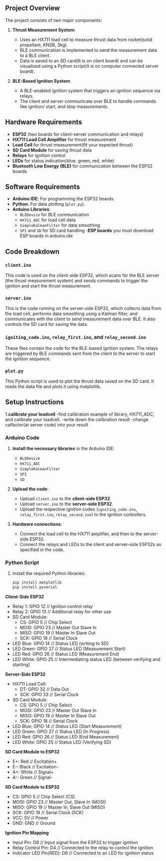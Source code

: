 
## Project Overview

The project consists of two major components:

1. **Thrust Measurement System**:
   - Uses an HX711 load cell to measure thrust data from rocket(solid propellant, KNSB, 3kg).
   - BLE communication is implemented to send the measurement data to a BLE client.
   - Data is saved to an SD card(It is on client board) and can be visualized using a Python script(It is on computer connected server board).

2. **BLE-Based Ignition System**:
   - A BLE-enabled ignition system that triggers an ignition sequence via relays.
   - The client and server communicate over BLE to handle commands like ignition/ start, and stop measurements.

## Hardware Requirements

- **ESP32** (two boards for client-server communication and relays)
- **HX711 Load Cell Amplifier** for thrust measurement
- **Load Cell** for thrust measurement(fit your expected thrust)
- **SD Card Module** for saving thrust data
- **Relays** for ignition control
- **LEDs** for status indication(blue, green, red, white)
- **Bluetooth Low Energy (BLE)** for communication between the ESP32 boards

## Software Requirements

- **Arduino IDE**: For programming the ESP32 boards.
- **Python**: For data plotting (`plot.py`).
- **Arduino Libraries**:
  - `BLEDevice` for BLE communication
  - `HX711_ADC` for load cell data
  - `SimpleKalmanFilter` for data smoothing
  - `SPI` and `SD` for SD card handling
-**ESP boards** you must download ESP boards in arduino.ide

## Code Breakdown

### `client.ino`
This code is used on the client-side ESP32, which scans for the BLE server (the thrust measurement system) and sends commands to trigger the ignition and start the thrust measurement.

### `server.ino`
This is the code running on the server-side ESP32, which collects data from the load cell, performs data smoothing using a Kalman filter, and communicates with the client to send measurement data over BLE. It also controls the SD card for saving the data.

### `igniting_code.ino`, `relay_first.ino`, and `relay_second.ino`
These files contain the code for the BLE-based ignition system. The relays are triggered by BLE commands sent from the client to the server to start the ignition sequence.

### `plot.py`
This Python script is used to plot the thrust data saved on the SD card. It reads the data file and plots it using matplotlib.

## Setup Instructions
1.**calibrate your loadcell**
   -find calibratoin example of library, HX711_ADC, and calibrate your loadcell.
   -write down the calibration result
   -change calfactor(at server code) into your result
### Arduino Code
1. **Install the necessary libraries** in the Arduino IDE:
   - `BLEDevice`
   - `HX711_ADC`
   - `SimpleKalmanFilter`
   - `SPI`
   - `SD`

2. **Upload the code**:
   - Upload `client.ino` to the **client-side ESP32**.
   - Upload `server.ino` to the **server-side ESP32**.
   - Upload the respective ignition codes (`igniting_code.ino`, `relay_first.ino`, `relay_second.ino`) to the ignition controllers.

3. **Hardware connections**:
   - Connect the load cell to the HX711 amplifier, and then to the server-side ESP32.
   - Connect the relays and LEDs to the client and server-side ESP32s as specified in the code.

### Python Script
1. Install the required Python libraries:
   ```bash
   pip install matplotlib
   pip install pyserial
**Client-Side ESP32**
- Relay 1:        GPIO 12  // Ignition control relay
- Relay 2:        GPIO 13  // Additional relay for other use
- SD Card Module:
   - CS:          GPIO 5   // Chip Select
   - MOSI:        GPIO 23  // Master Out Slave In
   - MISO:        GPIO 19  // Master In Slave Out
   - SCK:         GPIO 18  // Serial Clock
- LED Blue:       GPIO 14  // Status LED (writing to SD)
- LED Green:      GPIO 27  // Status LED (Measurement Start)
- LED Red:        GPIO 26  // Status LED (Measurement End)
- LED White:      GPIO 25  // Intermediating status LED (between verifying and starting)

**Server-Side ESP32**
- HX711 Load Cell:
   - DT:          GPIO 32  // Data Out
   - SCK:         GPIO 33  // Serial Clock
- SD Card Module:
   - CS:          GPIO 5   // Chip Select
   - MOSI:        GPIO 23  // Master Out Slave In
   - MISO:        GPIO 19  // Master In Slave Out
   - SCK:         GPIO 18  // Serial Clock
- LED Blue:       GPIO 14  // Status LED (Start Measurement)
- LED Green:      GPIO 27  // Status LED (In Progress)
- LED Red:        GPIO 26  // Status LED (End Measurement)
- LED White:      GPIO 25  // Status LED (Verifying SD)

**SD Card Module to ESP32**
- E+:   Red      // Excitation+
- E-:   Black    // Excitation-
- A+:   White    // Signal+
- A-:   Green    // Signal-


**SD Card Module to ESP32**
- CS:      GPIO 5    // Chip Select (CS)
- MOSI:    GPIO 23   // Master Out, Slave In (MOSI)
- MISO:    GPIO 19   // Master In, Slave Out (MISO)
- SCK:     GPIO 18   // Serial Clock (SCK)
- VCC:     5V        // Power
- GND:     GND       // Ground


**Ignition Pin Mapping**
- Input Pin:               D8   // Input signal from the ESP32 to trigger ignition
- Relay Control Pin:       D4   // Connected to the relay to control the ignition
- Indicator LED Pin(RED):       D9   // Connected to an LED for ignition status

